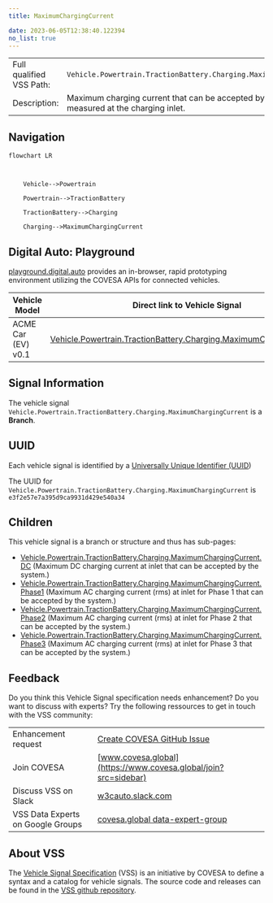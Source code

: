```yaml
---
title: MaximumChargingCurrent

date: 2023-06-05T12:38:40.122394
no_list: true
---
```



| | |
|---|---|
| Full qualified VSS Path: | `Vehicle.Powertrain.TractionBattery.Charging.MaximumChargingCurrent` |
| Description: | Maximum charging current that can be accepted by the system, as measured at the charging inlet. |

## Navigation

```mermaid
flowchart LR



    Vehicle-->Powertrain

    Powertrain-->TractionBattery

    TractionBattery-->Charging

    Charging-->MaximumChargingCurrent

```


## Digital Auto: Playground

[playground.digital.auto](http://digital.auto) provides an in-browser, rapid prototyping environment utilizing the COVESA APIs for connected vehicles. 

| Vehicle Model | Direct link to Vehicle Signal |
|---|---|
| ACME Car (EV) v0.1 | [Vehicle.Powertrain.TractionBattery.Charging.MaximumChargingCurrent](https://digitalauto.netlify.app/model/STLWzk1WyqVVLbfymb4f/cvi/list/Vehicle.Powertrain.TractionBattery.Charging.MaximumChargingCurrent/) |


## Signal Information




The vehicle signal `Vehicle.Powertrain.TractionBattery.Charging.MaximumChargingCurrent` is a **Branch**.





## UUID

Each vehicle signal is identified by a [Universally Unique Identifier (UUID](https://en.wikipedia.org/wiki/Universally_unique_identifier))

The UUID for `Vehicle.Powertrain.TractionBattery.Charging.MaximumChargingCurrent` is `e3f2e57e7a395d9ca9931d429e540a34`

## Children

This vehicle signal is a branch or structure and thus has sub-pages:

- [Vehicle.Powertrain.TractionBattery.Charging.MaximumChargingCurrent.DC](dc/) (Maximum DC charging current at inlet that can be accepted by the system.)
- [Vehicle.Powertrain.TractionBattery.Charging.MaximumChargingCurrent.Phase1](phase1/) (Maximum AC charging current (rms) at inlet for Phase 1 that can be accepted by the system.)
- [Vehicle.Powertrain.TractionBattery.Charging.MaximumChargingCurrent.Phase2](phase2/) (Maximum AC charging current (rms) at inlet for Phase 2 that can be accepted by the system.)
- [Vehicle.Powertrain.TractionBattery.Charging.MaximumChargingCurrent.Phase3](phase3/) (Maximum AC charging current (rms) at inlet for Phase 3 that can be accepted by the system.)


## Feedback

Do you think this Vehicle Signal specification needs enhancement? Do you want to discuss with experts? Try the following ressources to get in touch with the VSS community:

| | |
|---|---|
| Enhancement request | [Create COVESA GitHub Issue](https://github.com/COVESA/vehicle_signal_specification/issues/new?body=Please+describe+your+feedback&title=Signal+feedback+Vehicle.Powertrain.TractionBattery.Charging.MaximumChargingCurrent) |
| Join COVESA | [www.covesa.global](https://www.covesa.global/join?src=sidebar) |
| Discuss VSS on Slack | [w3cauto.slack.com](http://w3cauto.slack.com/) |
| VSS Data Experts on Google Groups | [covesa.global data-expert-group](https://groups.google.com/a/covesa.global/g/data-expert-group) |

## About VSS

The [Vehicle Signal Specification](https://covesa.github.io/vehicle_signal_specification/) (VSS)
is an initiative by COVESA to define a syntax and a catalog for vehicle signals.
The source code and releases can be found in the [VSS github repository](https://github.com/COVESA/vehicle_signal_specification).

